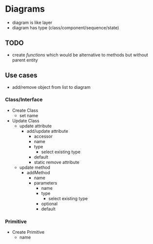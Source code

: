 # Diagrams

- diagram is like layer
- diagram has type (class/component/sequence/state)

## TODO

- create _functions_ which would be alternative to methods but without parent entity

## Use cases

- add/remove object from list to diagram

### Class/Interface

- Create Class
    - set name
- Update Class
    - update attribute
        - add/update attribute
            - accessor
            - name
            - type
                - select existing type
            - default
            - static remove attribute
    - update method
        - addMethod
            - name
            - parameters
                - name
                - type
                    - select existing type
                - optional
                - default

### Primitive

- Create Primitive
    - name
